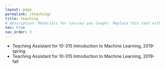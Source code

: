 ```yaml
---
layout: page
permalink: /teaching/
title: teaching
# description: Materials for courses you taught. Replace this text with your description.
nav: true
nav_order: 3
---
```


* Teaching Assistant for 10-315 Introduction to Machine Learning, 2019-spring
* Teaching Assistant for 10-315 Introduction to Machine Learning, 2019-fall